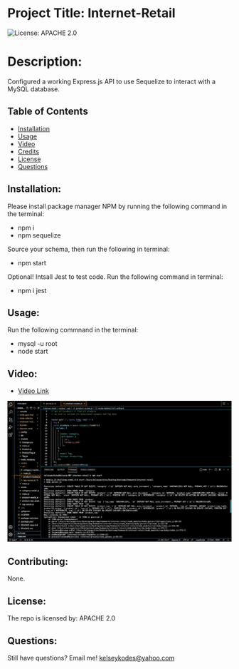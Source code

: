 # Project Title: Internet-Retail 
![License: APACHE 2.0](https://img.shields.io/badge/License-Apache_2.0-blue.svg)

# Description: 
Configured a working Express.js API to use Sequelize to interact with a MySQL database.

## Table of Contents
  - [Installation](#installation)
  - [Usage](#usage)
  - [Video](#video)
  - [Credits](#contributing)
  - [License](#license)
  - [Questions](#questions)

## Installation:
Please install package manager NPM by running the following command in the terminal: 
- npm i 
- npm sequelize

Source your schema, then run the following in terminal:
- npm start

Optional! Intsall Jest to test code. Run the following command in terminal:
- npm i jest

## Usage:
Run the following commnand in the terminal:
- mysql -u root 
- node start

## Video:
- <a href="">Video Link</a>
<img src='./assets/pic.png'>

## Contributing:
  None.

## License:
 The repo is licensed by: APACHE 2.0

## Questions:
Still have questions? Email me! kelseykodes@yahoo.com 
